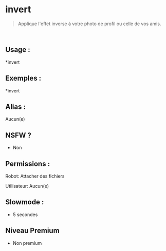 # invert

> Applique l'effet inverse à votre photo de profil ou celle de vos amis.

<br>

## Usage :

*invert

## Exemples :

*invert

## Alias :

Aucun(e)

## NSFW ?

- Non

## Permissions :

Robot: Attacher des fichiers
<br>

Utilisateur: Aucun(e)

## Slowmode :

- 5 secondes

## Niveau Premium

- Non premium